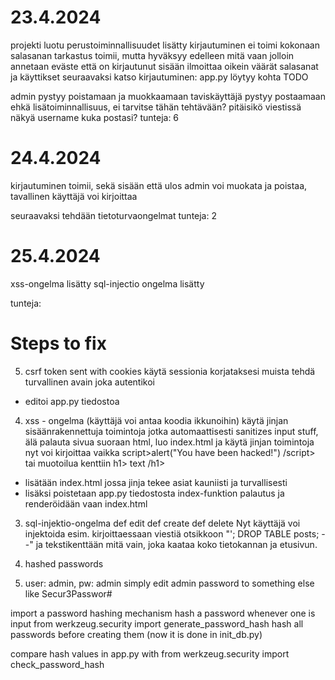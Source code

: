 # 23.4.2024
projekti luotu
perustoiminnallisuudet lisätty
kirjautuminen ei toimi kokonaan
salasanan tarkastus toimii, mutta hyväksyy edelleen mitä vaan jolloin annetaan eväste että on kirjautunut sisään
ilmoittaa oikein väärät salasanat ja käyttikset
seuraavaksi katso kirjautuminen: app.py löytyy kohta TODO

admin pystyy poistamaan ja muokkaamaan
taviskäyttäjä pystyy postaamaan
ehkä lisätoiminnallisuus, ei tarvitse tähän tehtävään? pitäisikö viestissä näkyä username kuka postasi?
tunteja: 6

# 24.4.2024
kirjautuminen toimii, sekä sisään että ulos
admin voi muokata ja poistaa, tavallinen käyttäjä voi kirjoittaa

seuraavaksi tehdään tietoturvaongelmat
tunteja: 2

# 25.4.2024
xss-ongelma lisätty
sql-injectio ongelma lisätty

tunteja:

# Steps to fix
5. csrf token sent with cookies
käytä sessionia korjataksesi
muista tehdä turvallinen avain joka autentikoi
- editoi app.py tiedostoa

4. xss - ongelma (käyttäjä voi antaa koodia ikkunoihin)
käytä jinjan sisäänrakennettuja toimintoja jotka automaattisesti sanitizes input stuff, älä palauta sivua suoraan html, luo index.html ja käytä jinjan toimintoja
nyt voi kirjoittaa vaikka script>alert("You have been hacked!") /script> tai muotoilua kenttiin h1> text /h1>
- lisätään index.html jossa jinja tekee asiat kauniisti ja turvallisesti
- lisäksi poistetaan app.py tiedostosta index-funktion palautus ja renderöidään vaan index.html

3. sql-injektio-ongelma
def edit
def create
def delete
Nyt käyttäjä voi injektoida esim. kirjoittaessaan viestiä otsikkoon 
"'; DROP TABLE posts; --"
ja tekstikenttään mitä vain, joka kaataa koko tietokannan ja etusivun.

2. hashed passwords
1. user: admin, pw: admin
simply edit admin password to something else like Secur3Passwor#

import a password hashing mechanism
hash a password whenever one is input
from werkzeug.security import generate_password_hash
hash all passwords before creating them (now it is done in init_db.py)

compare hash values in app.py with
from werkzeug.security import check_password_hash


